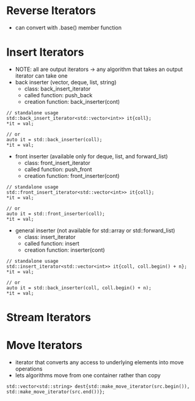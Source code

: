# Reverse Iterators
- can convert with .base() member function

# Insert Iterators
- NOTE: all are output iterators -> any algorithm that takes an output
  iterator can take one
- back inserter (vector, deque, list, string)
    - class: back_insert_iterator
    - called function: push_back
    - creation function: back_inserter(cont)

```
// standalone usage
std::back_insert_iterator<std::vector<int>> it{coll};
*it = val;

// or
auto it = std::back_inserter(coll);
*it = val;
```
- front inserter (available only for deque, list, and forward_list)
    - class: front_insert_iterator
    - called function: push_front
    - creation function: front_inserter(cont)

```
// standalone usage
std::front_insert_iterator<std::vector<int>> it{coll};
*it = val;

// or
auto it = std::front_inserter(coll);
*it = val;
```
- general inserter (not available for std::array or std::forward_list)
    - class: insert_iterator
    - called function: insert
    - creation function: inserter(cont)

```
// standalone usage
std::insert_iterator<std::vector<int>> it{coll, coll.begin() + n};
*it = val;

// or
auto it = std::back_inserter(coll, coll.begin() + n);
*it = val;
```

# Stream Iterators


# Move Iterators
- iterator that converts any access to underlying elements into move operations
- lets algorithms move from one container rather than copy
```
std::vector<std::string> dest{std::make_move_iterator(src.begin()), std::make_move_iterator(src.end())};
```